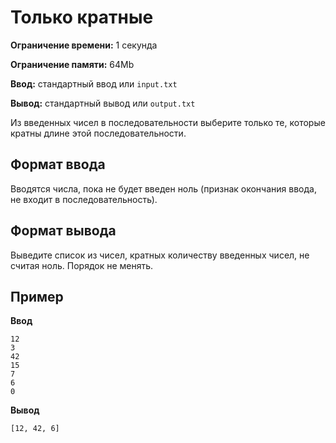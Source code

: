 # Только кратные

**Ограничение времени:** 1 секунда

**Ограничение памяти:** 64Mb

**Ввод:** стандартный ввод или `input.txt`

**Вывод:** стандартный вывод или `output.txt`

Из введенных чисел в последовательности выберите только те, которые кратны длине этой последовательности.

## Формат ввода

Вводятся числа, пока не будет введен ноль (признак окончания ввода, не входит в последовательность).

## Формат вывода

Выведите список из чисел, кратных количеству введенных чисел, не считая ноль. Порядок не менять.

## Пример

**Ввод**
```
12
3
42
15
7
6
0
```

**Вывод**
```
[12, 42, 6]